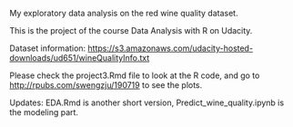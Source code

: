 My exploratory data analysis on the red wine quality dataset. 

This is the project of the course Data Analysis with R on Udacity.

Dataset information: https://s3.amazonaws.com/udacity-hosted-downloads/ud651/wineQualityInfo.txt

Please check the project3.Rmd file to look at the R code, and go to http://rpubs.com/swengzju/190719 to see the plots.

Updates:
EDA.Rmd is another short version, Predict_wine_quality.ipynb is the modeling part.
